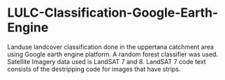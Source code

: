 # LULC-Classification-Google-Earth-Engine
Landuse landcover classification done in the uppertana catchment area using Google earth engine platform.
A random forest classifier was used.
Satellite Imagery data used is LandSAT 7 and 8.
LandSAT 7 code text consists of the destripping code for images that have strips.

